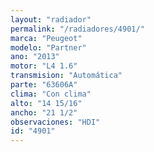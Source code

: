 ```yaml
---
layout: "radiador"
permalink: "/radiadores/4901/"
marca: "Peugeot"
modelo: "Partner"
ano: "2013"
motor: "L4 1.6"
transmision: "Automática"
parte: "63606A"
clima: "Con clima"
alto: "14 15/16"
ancho: "21 1/2"
observaciones: "HDI"
id: "4901"
---
```


